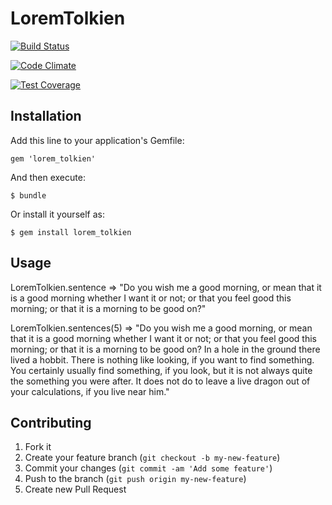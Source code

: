 # LoremTolkien

[![Build Status](https://travis-ci.org/jemaddux/lorem_tolkien.svg?branch=master)](https://travis-ci.org/jemaddux/lorem_tolkien)

[![Code Climate](https://codeclimate.com/github/jemaddux/lorem_tolkien/badges/gpa.svg)](https://codeclimate.com/github/jemaddux/lorem_tolkien)

[![Test Coverage](https://codeclimate.com/github/jemaddux/lorem_tolkien/badges/coverage.svg)](https://codeclimate.com/github/jemaddux/lorem_tolkien)

## Installation

Add this line to your application's Gemfile:

    gem 'lorem_tolkien'

And then execute:

    $ bundle

Or install it yourself as:

    $ gem install lorem_tolkien

## Usage

LoremTolkien.sentence
  => "Do you wish me a good morning, or mean that it is a good morning whether I want it or not; or that you feel good this morning; or that it is a morning to be good on?"

LoremTolkien.sentences(5)
  => "Do you wish me a good morning, or mean that it is a good morning whether I want it or not; or that you feel good this morning; or that it is a morning to be good on? In a hole in the ground there lived a hobbit. There is nothing like looking, if you want to find something. You certainly usually find something, if you look, but it is not always quite the something you were after. It does not do to leave a live dragon out of your calculations, if you live near him."

## Contributing

1. Fork it
2. Create your feature branch (`git checkout -b my-new-feature`)
3. Commit your changes (`git commit -am 'Add some feature'`)
4. Push to the branch (`git push origin my-new-feature`)
5. Create new Pull Request
